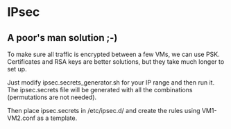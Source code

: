# IPsec

## A poor's man solution ;-) 

To make sure all traffic is encrypted between a few VMs, we can use PSK. Certificates and RSA keys are better solutions, but they take much longer to set up.

Just modify ipsec.secrets_generator.sh for your IP range and then run it. The ipsec.secrets file will be generated with all the combinations (permutations are not needed).

Then place ipsec.secrets in /etc/ipsec.d/ and create the rules using VM1-VM2.conf as a template.
